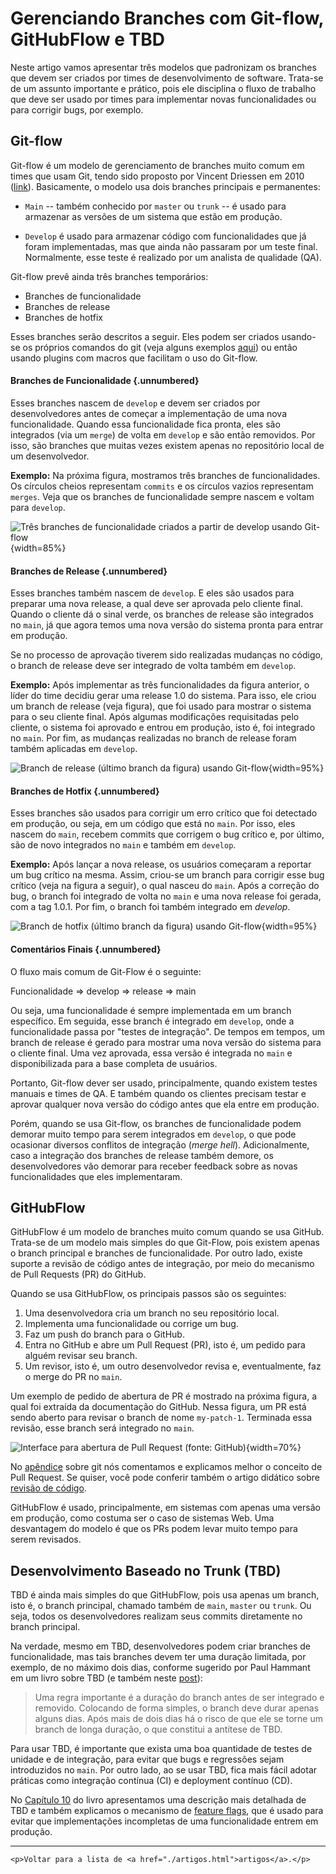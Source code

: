 
# Gerenciando Branches com Git-flow, GitHubFlow e TBD

Neste artigo vamos apresentar três modelos que padronizam os branches
que devem ser criados por times de desenvolvimento
de software. Trata-se de um assunto importante e prático, pois
ele disciplina o fluxo de trabalho que deve ser usado por times 
para implementar novas funcionalidades ou para corrigir bugs, 
por exemplo.

## Git-flow

Git-flow é um modelo de gerenciamento de branches muito comum em times 
que usam Git, tendo sido proposto por Vincent Driessen em 2010 
([link](https://nvie.com/posts/a-successful-git-branching-model/)).
Basicamente, o modelo usa dois branches principais e permanentes:

* `Main` -- também conhecido por `master` ou `trunk` -- é usado para 
armazenar as versões de um sistema que estão em produção.

* `Develop` é usado para armazenar código com funcionalidades que já foram
implementadas, mas que ainda não passaram por um teste final.
Normalmente, esse teste é realizado por um analista de qualidade (QA).

Git-flow prevê ainda três branches temporários: 

* Branches de funcionalidade
* Branches de release
* Branches de hotfix

Esses branches serão descritos a seguir. Eles podem ser criados usando-se
os próprios comandos do git (veja alguns exemplos 
[aqui](https://nvie.com/posts/a-successful-git-branching-model)) ou então
usando plugins com macros que facilitam o uso do Git-flow.

#### Branches de Funcionalidade {.unnumbered}

Esses branches nascem de `develop` e devem ser criados por 
desenvolvedores antes de começar a implementação de uma nova 
funcionalidade. Quando essa funcionalidade fica pronta, eles 
são integrados (via um `merge`) de volta em `develop` e 
são então removidos. Por isso, são branches que muitas vezes 
existem apenas no repositório local de um desenvolvedor.

**Exemplo:** Na próxima figura, mostramos três branches de 
funcionalidades. Os círculos cheios representam `commits`
e os círculos vazios representam `merges`. 
Veja que os branches de funcionalidade sempre nascem e 
voltam para `develop`. 

![Três branches de funcionalidade criados a partir de develop usando Git-flow](./figs/git-flow-feature-branch.png){width=85%}

#### Branches de Release {.unnumbered}

Esses branches também nascem de `develop`. E eles são usados 
para preparar uma nova release, a qual deve ser aprovada pelo 
cliente final. Quando o cliente dá o sinal verde, os branches 
de release são integrados no `main`, já que agora temos uma 
nova versão do sistema pronta para entrar em produção. 

Se no processo de aprovação tiverem sido realizadas mudanças 
no código, o branch de release deve ser integrado de volta 
também em `develop`. 

**Exemplo:**  Após implementar as três funcionalidades da 
figura anterior, o líder do time decidiu gerar uma release 1.0 
do sistema. Para isso, ele criou um branch de release (veja figura), 
que foi usado para mostrar o sistema para o seu cliente final. 
Após algumas modificações requisitadas pelo cliente,  o sistema 
foi aprovado e entrou em produção, isto é, foi integrado 
no `main`.  Por fim, as mudanças realizadas no branch de release 
foram também aplicadas em `develop`.

![Branch de release (último branch da figura) usando Git-flow](./figs/git-flow-release-branch.png){width=95%}

#### Branches de Hotfix {.unnumbered}

Esses branches são usados para corrigir um erro
crítico que foi detectado em produção, ou seja, em um código que está
no `main`. Por isso, eles nascem do `main`, recebem commits que corrigem
o bug crítico e, por último, são de novo integrados no `main` e também
em `develop`.

**Exemplo:** Após lançar a nova release, os usuários começaram a 
reportar um bug crítico na mesma. Assim, criou-se um branch para
corrigir esse bug crítico (veja na figura a seguir), o qual nasceu 
do `main`. Após a correção do bug, o branch foi integrado de volta 
no `main` e uma nova release foi gerada, com a tag 1.0.1. Por fim, 
o branch foi também integrado em *develop*.

![Branch de hotfix (último branch da figura) usando Git-flow](./figs/git-flow-hotfix-branch.png){width=95%}

#### Comentários Finais {.unnumbered}

O fluxo mais comum de Git-Flow é o seguinte:

Funcionalidade ⇒ develop ⇒ release ⇒ main

Ou seja, uma funcionalidade é sempre implementada em um branch 
específico. Em seguida, esse branch é integrado em `develop`, onde 
a funcionalidade passa por "testes de integração". De tempos em 
tempos, um branch de release é gerado para mostrar uma nova versão 
do sistema para o cliente final. Uma vez aprovada, essa versão
é integrada no `main` e disponibilizada para a base completa 
de usuários.

Portanto, Git-flow dever ser usado, principalmente, quando existem 
testes manuais e times de QA. E também quando os clientes precisam 
testar e aprovar qualquer nova versão do código antes que ela entre 
em produção.

Porém, quando se usa Git-flow, os branches de funcionalidade podem 
demorar muito tempo para serem integrados em `develop`, o que pode 
ocasionar diversos conflitos de integração (*merge hell*). 
Adicionalmente, caso a integração dos branches de release também 
demore, os desenvolvedores vão demorar para receber feedback 
sobre as novas funcionalidades que eles implementaram.

## GitHubFlow 

GitHubFlow é um modelo de branches muito comum quando se usa GitHub.
Trata-se de um modelo mais simples do que Git-Flow, pois existem
apenas o branch principal e branches de funcionalidade. Por outro lado, 
existe suporte a revisão de código antes de integração, por meio do 
mecanismo de Pull Requests (PR) do GitHub.

Quando se usa GitHubFlow, os principais passos são os seguintes:

1. Uma desenvolvedora cria um branch no seu repositório local.
2. Implementa uma funcionalidade ou corrige um bug.
3. Faz um push do branch para o GitHub.
4. Entra no GitHub e abre um Pull Request (PR), isto é, um
  pedido para alguém revisar seu branch. 
5. Um revisor, isto é, um outro desenvolvedor revisa e, eventualmente,
  faz o merge do PR no `main`.

Um exemplo de pedido de abertura de PR é mostrado na próxima figura,
a qual foi extraída da documentação do GitHub. Nessa figura, um PR
está sendo aberto para revisar o branch de nome  `my-patch-1`. 
Terminada essa revisão, esse branch será integrado no `main`.

![Interface para abertura de Pull Request (fonte: GitHub)](./figs/github-flow-pr.png){width=70%}

No [apêndice](https://engsoftmoderna.info/capAp.html#pull-requests) 
sobre git nós comentamos e explicamos melhor o conceito de Pull Request. 
Se quiser, você pode conferir também o artigo didático sobre 
[revisão de código](https://engsoftmoderna.info/artigos/revisao-codigo.html).

GitHubFlow é usado, principalmente, em sistemas com apenas uma 
versão em produção, como costuma ser o caso de sistemas Web.
Uma desvantagem do modelo é que os PRs podem levar muito tempo 
para serem revisados.

## Desenvolvimento Baseado no Trunk (TBD) 

TBD é ainda mais simples do que GitHubFlow, pois usa apenas um branch, 
isto é, o branch principal, chamado também de `main`, `master` ou 
`trunk`. Ou seja, todos os desenvolvedores realizam seus commits 
diretamente no branch principal.

Na verdade, mesmo em TBD, desenvolvedores podem criar branches de 
funcionalidade, mas tais branches devem ter uma duração limitada, 
por exemplo, de no máximo dois dias, conforme sugerido por 
Paul Hammant em um livro sobre TBD (e também neste 
[post](https://trunkbaseddevelopment.com/short-lived-feature-branches/)):

> Uma regra importante é a duração do branch antes de ser integrado
e removido. Colocando de forma simples, o branch deve durar apenas 
alguns dias. Após mais de dois dias há o risco de que ele se torne
um branch de longa duração, o que constitui a antítese de TBD.

Para usar TBD, é importante que exista uma boa quantidade de testes
de unidade e de integração, para evitar que bugs e regressões sejam
introduzidos no `main`. Por outro lado, ao se usar TBD, fica mais
fácil adotar práticas como integração contínua (CI) e deployment
contínuo (CD). 

No [Capítulo 10](https://engsoftmoderna.info/cap10.html#desenvolvimento-baseado-no-trunk) do livro apresentamos uma 
descrição mais detalhada de TBD e também explicamos o mecanismo de 
[feature flags](https://engsoftmoderna.info/cap10.html#feature-flags), 
que é usado para evitar que implementações incompletas de uma
funcionalidade entrem em produção.


* * * 

```{=html}
<p>Voltar para a lista de <a href="./artigos.html">artigos</a>.</p>
```